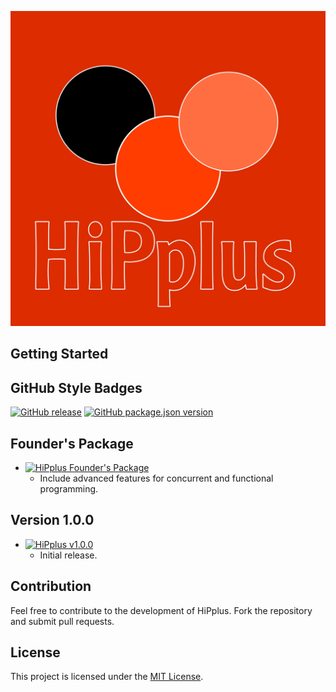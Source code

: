  
![HiPplus Logo](logo.png)
## Getting Started

 

## GitHub Style Badges

[![GitHub release](https://img.shields.io/github/release/MAJD12358/HiPplus.svg)](https://github.com/MAJD12358/HiPplus/releases)
[![GitHub package.json version](https://img.shields.io/github/package-json/v/MAJD12358/HiPplus.svg)](https://github.com/MAJD12358/HiPplus)

## Founder's Package

- [![HiPplus Founder's Package](https://img.shields.io/badge/HiPplus-Founder's%20Package-blue)](https://github.com/MAJD12358/HiPplus/packages/123456)
  - Include advanced features for concurrent and functional programming.

## Version 1.0.0

- [![HiPplus v1.0.0](https://img.shields.io/badge/HiPplus-v1.0.0-green)](https://github.com/MAJD12358/HiPplus/releases/tag/v1.0.0)
  - Initial release.

## Contribution

Feel free to contribute to the development of HiPplus. Fork the repository and submit pull requests.

## License

This project is licensed under the [MIT License](LICENSE).
``` 
